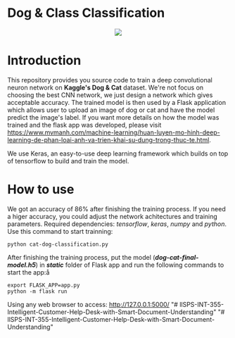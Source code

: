 
# Dog & Class Classification



<p align="center">

<img src='flask-app/sample.png'>

</p>


# Introduction

This repository provides you source code to train a deep convolutional neuron network on **Kaggle's Dog & Cat** dataset. We're not focus on choosing the best CNN network, we just design a network which gives acceptable accuracy. The trained model is then used by a Flask application which allows user to upload an image of dog or cat and have the model predict the image's label. If you want more details on how the model was trained and the flask app was developed, please visit https://www.mvmanh.com/machine-learning/huan-luyen-mo-hinh-deep-learning-de-phan-loai-anh-va-trien-khai-su-dung-trong-thuc-te.html.

We use Keras, an easy-to-use deep learning framework which builds on top of tensorflow to build and train the model.


# How to use


We got an accuracy of 86% after finishing the training process. If you need a higer accuracy, you could adjust the network achitectures and training parameters. Required dependencies: *tensorflow*, *keras*, *numpy* and *python*. Use this command to start trainning:

    python cat-dog-classification.py


After finishing the training process, put the model (*****_dog-cat-final-model.h5_*****) in *****_static_***** folder of Flask app and run the following commands to start the app:å

    export FLASK_APP=app.py
    python -m flask run


Using any web browser to access:  http://127.0.0.1:5000/
"# llSPS-INT-355-Intelligent-Customer-Help-Desk-with-Smart-Document-Understanding" 
"# llSPS-INT-355-Intelligent-Customer-Help-Desk-with-Smart-Document-Understanding" 
